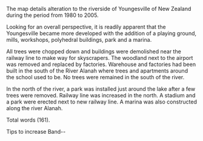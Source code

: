 The map details alteration to the riverside of Youngesville of New Zealand during the period from 1980 to 2005.

Looking for an overall perspective, it is readily apparent that the Youngesville became more developed with the addition of a playing ground, mills, workshops, polyhedral buildings, park and a marina.

All trees were chopped down and buildings were demolished near the railway line to make way for skyscrapers. The woodland next to the airport was removed and replaced by factories. Warehouse and factories had been built in the south of the River Alanah where trees and apartments around the school used to be. No trees were remained in the south of the river.

In the north of the river, a park was installed just around the lake after a few trees were removed. Railway line was increased in the north. A stadium and a park were erected next to new railway line. A marina was also constructed along the river Alanah.


Total words (161).

Tips to increase Band--
